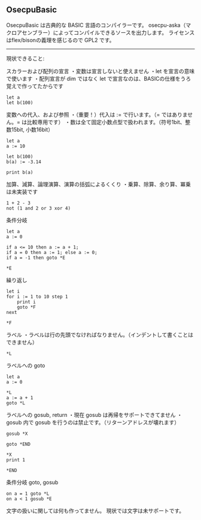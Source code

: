 ## OsecpuBasic

OsecpuBasic は古典的な BASIC 言語のコンパイラーです。
osecpu-aska（マクロアセンブラー）によってコンパイルできるソースを出力します。
ライセンスはflex/bisonの義理を感じるので GPL2 です。

***

現状できること:

スカラーおよび配列の宣言
・変数は宣言しないと使えません
・let を宣言の意味で使います
・配列宣言が dim ではなく let で宣言なのは、BASICの仕様をうろ覚えで作ってたからです

    let a
    let b(100)



変数への代入、および参照
・（重要！）代入は := で行います。（= ではありません。= は比較専用です）
・数は全て固定小数点型で扱われます。（符号1bit、整数15bit, 小数16bit）

    let a
    a := 10
    
    let b(100)
    b(a) := -3.14
    
    print b(a)



加算、減算、論理演算、演算の括弧によるくくり
・乗算、除算、余り算、冪乗は未実装です

    1 + 2 - 3
    not (1 and 2 or 3 xor 4)



条件分岐

    let a
    a := 0

    if a <= 10 then a := a + 1;
    if a = 0 then a := 1; else a := 0;
    if a = -1 then goto *E

    *E



繰り返し

    let i
    for i := 1 to 10 step 1
        print i
        goto *F
    next

    *F



ラベル
・ラベルは行の先頭でなければなりません。（インデントして書くことはできません）

    *L



ラベルへの goto

    let a
    a := 0

    *L
    a := a + 1
    goto *L



ラベルへの gosub, return
・現在 gosub は再帰をサポートできてません
・gosub 内で gosub を行うのは禁止です。（リターンアドレスが壊れます）

    gosub *X

    goto *END

    *X
    print 1

    *END



条件分岐 goto, gosub  

    on a = 1 goto *L
    on a < 1 gosub *E



文字の扱いに関しては何も作ってません。
現状では文字は未サポートです。




